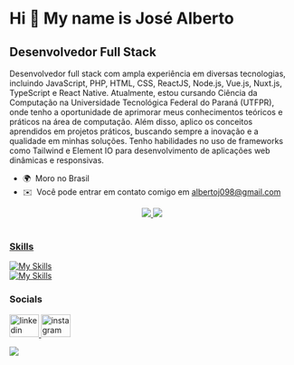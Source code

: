 Hi 👋 My name is José Alberto
=============================

Desenvolvedor Full Stack
-----------------------------

Desenvolvedor full stack com ampla experiência em diversas tecnologias, incluindo JavaScript, PHP, HTML, CSS, ReactJS, Node.js, Vue.js, Nuxt.js, TypeScript e React Native. Atualmente, estou cursando Ciência da Computação na Universidade Tecnológica Federal do Paraná (UTFPR), onde tenho a oportunidade de aprimorar meus conhecimentos teóricos e práticos na área de computação. Além disso, aplico os conceitos aprendidos em projetos práticos, buscando sempre a inovação e a qualidade em minhas soluções. Tenho habilidades no uso de frameworks como Tailwind e Element IO para desenvolvimento de aplicações web dinâmicas e responsivas. 

* 🌍  Moro no Brasil
* ✉️  Você pode entrar em contato comigo em [albertoj098@gmail.com](mailto:albertoj098@gmail.com)

<center>
  <table>
  <a href= "https://github.com/Josealbertonp">
  <img src="https://github-readme-stats.vercel.app/api?username=Josealbertonp&count_private=true&show_icons=true&theme=dark&include_all_commits=true"/>
  <img src="https://github-readme-stats.vercel.app/api/top-langs/?username=Josealbertonp&count_private=true&layout=compact&theme=dark&include_all_commits=true"/>
  </table>
</center> 

###

### Skills
[![My Skills](https://skillicons.dev/icons?i=c,js,react,vue,materialui,typescript,&theme=dark&include_all_commits)](https://skillicons.dev)
<br>
[![My Skills](https://skillicons.dev/icons?i=nuxtjs,php,nodejs,tailwind,mysql,&theme=dark)](https://skillicons.dev)



### Socials

<div align="left">
  <a href="https://www.linkedin.com/in/josealbertonp/" target="_blank">
    <img src="https://raw.githubusercontent.com/maurodesouza/profile-readme-generator/master/src/assets/icons/social/linkedin/default.svg" width="52" height="40" alt="linkedin logo"  />
  </a>
  <a href="https://www.instagram.com/josealberto_np/" target="_blank">
    <img src="https://raw.githubusercontent.com/maurodesouza/profile-readme-generator/master/src/assets/icons/social/instagram/default.svg" width="52" height="40" alt="instagram logo"  />
  </a>
</div>



![](https://komarev.com/ghpvc/?username=joseal19&color=blue&style=flat)

